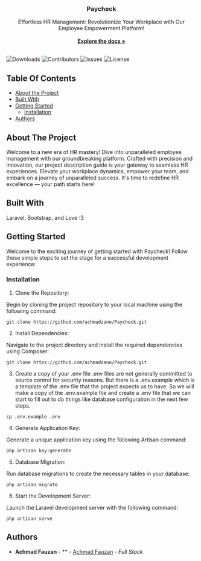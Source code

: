 <br/>
<p align="center">
<!--   <a href="https://github.com/achmadzano/Paycheck">
    <img src="" alt="Logo" width="80" height="80"> -->
  </a>

  <h3 align="center">Paycheck</h3>

  <p align="center">
    Effortless HR Management: Revolutionize Your Workplace with Our Employee Empowerment Platform!
    <br/>
    <br/>
    <a href="https://github.com/achmadzano/Paycheck"><strong>Explore the docs »</strong></a>
    <br/>
    <br/>
  </p>
</p>

![Downloads](https://img.shields.io/github/downloads/achmadzano/Paycheck/total) ![Contributors](https://img.shields.io/github/contributors/achmadzano/Paycheck?color=dark-green) ![Issues](https://img.shields.io/github/issues/achmadzano/Paycheck) ![License](https://img.shields.io/github/license/achmadzano/Paycheck) 

## Table Of Contents

* [About the Project](#about-the-project)
* [Built With](#built-with)
* [Getting Started](#getting-started)
  * [Installation](#installation)
* [Authors](#authors)


## About The Project

Welcome to a new era of HR mastery! Dive into unparalleled employee management with our groundbreaking platform. Crafted with precision and innovation, our project description guide is your gateway to seamless HR experiences. Elevate your workplace dynamics, empower your team, and embark on a journey of unparalleled success. It's time to redefine HR excellence — your path starts here!

## Built With

Laravel, Bootstrap, and Love :3

## Getting Started

Welcome to the exciting journey of getting started with Paycheck! Follow these simple steps to set the stage for a successful development experience:

### Installation

1. Clone the Repository:

Begin by cloning the project repository to your local machine using the following command:
```
git clone https://github.com/achmadzano/Paycheck.git
```
2. Install Dependencies:

Navigate to the project directory and install the required dependencies using Composer:
```
git clone https://github.com/achmadzano/Paycheck.git
```
3. Create a copy of your .env file
.env files are not generally committed to source control for security reasons. But there is a .env.example which is a template of the .env file that the project expects us to have. So we will make a copy of the .env.example file and create a .env file that we can start to fill out to do things like database configuration in the next few steps.
```
cp .env.example .env
```
4. Generate Application Key:

Generate a unique application key using the following Artisan command:
```
php artisan key:generate
```
5. Database Migration:

Run database migrations to create the necessary tables in your database:
```
php artisan migrate
```
6. Start the Development Server:

Launch the Laravel development server with the following command:
```
php artisan serve
```
## Authors

* **Achmad Fauzan** - ** - [Achmad Fauzan](https://github.com/achmadzano) - *Full Stack*
